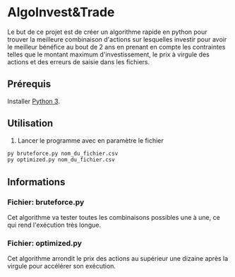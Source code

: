 # AlgoInvest&Trade

Le but de ce projet est de créer un algorithme rapide en python pour trouver la meilleure combinaison d'actions sur lesquelles investir pour avoir le meilleur bénéfice au bout de 2 ans en prenant en compte les contraintes telles que le montant maximum d'investissement, le prix à virgule des actions et des erreurs de saisie dans les fichiers.

## Prérequis

Installer [Python 3](https://www.python.org/downloads/).


## Utilisation
1. Lancer le programme avec en paramètre le fichier
```cmd
py bruteforce.py nom_du_fichier.csv
py optimized.py nom_du_fichier.csv
```

## Informations

### Fichier: bruteforce.py
Cet algorithme va tester toutes les combinaisons possibles une à une, ce qui rend l'exécution très longue.

### Fichier: optimized.py
Cet algorithme arrondit le prix des actions au supérieur une dizaine après la virgule pour accélérer son exécution.